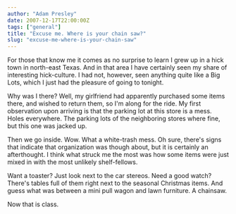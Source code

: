 ```yaml
---
author: "Adam Presley"
date: 2007-12-17T22:00:00Z
tags: ["general"]
title: "Excuse me. Where is your chain saw?"
slug: "excuse-me-where-is-your-chain-saw"
---
```


For those that know me it comes as no surprise to learn I grew up in a
hick town in north-east Texas. And in that area I have certainly seen my
share of interesting hick-culture. I had not, however, seen anything
quite like a Big Lots, which I just had the pleasure of going to tonight.

Why was I there? Well, my girlfriend had apparently purchased some items
there, and wished to return them, so I'm along for the ride. My first
observation upon arriving is that the parking lot at this store is a
mess. Holes everywhere. The parking lots of the neighboring stores where
fine, but this one was jacked up.

Then we go inside. Wow. What a white-trash mess. Oh sure, there's signs
that indicate that organization was though about, but it is certainly an
afterthought. I think what struck me the most was how some items were
just mixed in with the most unlikely shelf-fellows.

Want a toaster? Just look next to the car stereos. Need a good watch?
There's tables full of them right next to the seasonal Christmas items.
And guess what was between a mini pull wagon and lawn furniture. A
chainsaw.

Now that is class.
